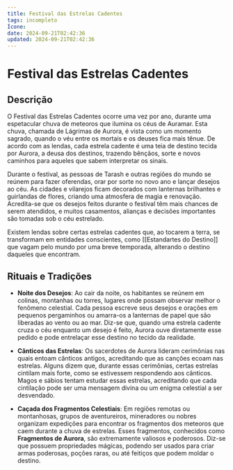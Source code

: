 ```yaml
---
title: Festival das Estrelas Cadentes
tags: incompleto
Ícone: 
date: 2024-09-21T02:42:36
updated: 2024-09-21T02:42:36
---
```

# Festival das Estrelas Cadentes

## Descrição
O Festival das Estrelas Cadentes ocorre uma vez por ano, durante uma espetacular chuva de meteoros que ilumina os céus de Auramar. Esta chuva, chamada de Lágrimas de Aurora, é vista como um momento sagrado, quando o véu entre os mortais e os deuses fica mais tênue. De acordo com as lendas, cada estrela cadente é uma teia de destino tecida por Aurora, a deusa dos destinos, trazendo bênçãos, sorte e novos caminhos para aqueles que sabem interpretar os sinais.

Durante o festival, as pessoas de Tarash e outras regiões do mundo se reúnem para fazer oferendas, orar por sorte no novo ano e lançar desejos ao céu. As cidades e vilarejos ficam decorados com lanternas brilhantes e guirlandas de flores, criando uma atmosfera de magia e renovação. Acredita-se que os desejos feitos durante o festival têm mais chances de serem atendidos, e muitos casamentos, alianças e decisões importantes são tomadas sob o céu estrelado.

Existem lendas sobre certas estrelas cadentes que, ao tocarem a terra, se transformam em entidades conscientes, como [[Estandartes do Destino]] que vagam pelo mundo por uma breve temporada, alterando o destino daqueles que encontram.

## Rituais e Tradições
- **Noite dos Desejos**: Ao cair da noite, os habitantes se reúnem em colinas, montanhas ou torres, lugares onde possam observar melhor o fenômeno celestial. Cada pessoa escreve seus desejos e orações em pequenos pergaminhos ou amarra-os a lanternas de papel que são liberadas ao vento ou ao mar. Diz-se que, quando uma estrela cadente cruza o céu enquanto um desejo é feito, Aurora ouve diretamente esse pedido e pode entrelaçar esse destino no tecido da realidade.

- **Cânticos das Estrelas**: Os sacerdotes de Aurora lideram cerimônias nas quais entoam cânticos antigos, acreditando que as canções ecoam nas estrelas. Alguns dizem que, durante essas cerimônias, certas estrelas cintilam mais forte, como se estivessem respondendo aos cânticos. Magos e sábios tentam estudar essas estrelas, acreditando que cada cintilação pode ser uma mensagem divina ou um enigma celestial a ser desvendado.

- **Caçada dos Fragmentos Celestiais**: Em regiões remotas ou montanhosas, grupos de aventureiros, mineradores ou nobres organizam expedições para encontrar os fragmentos dos meteoros que caem durante a chuva de estrelas. Esses fragmentos, conhecidos como **Fragmentos de Aurora**, são extremamente valiosos e poderosos. Diz-se que possuem propriedades mágicas, podendo ser usados para criar armas poderosas, poções raras, ou até feitiços que podem moldar o destino.